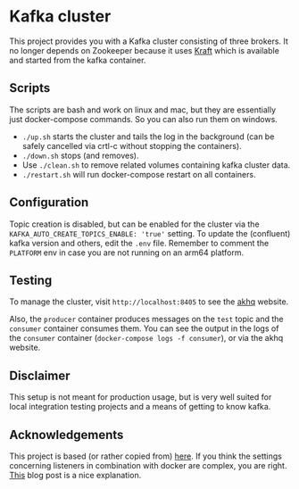 # Kafka cluster

This project provides you with a Kafka cluster consisting of three brokers. It no longer depends on Zookeeper because it uses [Kraft](https://developer.confluent.io/learn/kraft/) which is available and started from the kafka container.

## Scripts

The scripts are bash and work on linux and mac, but they are essentially just docker-compose commands. So you can also run them on windows.

- `./up.sh` starts the cluster and tails the log in the background (can be safely cancelled via crtl-c without stopping the containers).
- `./down.sh` stops (and removes).
- Use `./clean.sh` to remove related volumes containing kafka cluster data.
- `./restart.sh` will run docker-compose restart on all containers.

## Configuration

Topic creation is disabled, but can be enabled for the cluster via the `KAFKA_AUTO_CREATE_TOPICS_ENABLE: 'true'` setting.
To update the (confluent) kafka version and others, edit the `.env` file.
Remember to comment the `PLATFORM` env in case you are not running on an arm64 platform.

## Testing

To manage the cluster, visit `http://localhost:8405` to see the [akhq](https://akhq.io/) website.

Also, the `producer` container produces messages on the `test` topic and the `consumer` container consumes them. You can see the output in the logs of the `consumer` container (`docker-compose logs -f consumer`), or via the akhq website.

## Disclaimer

This setup is not meant for production usage, but is very well suited for local integration testing projects and a means of getting to know kafka.

## Acknowledgements

This project is based (or rather copied from) [here](https://github.com/confluentinc/cp-all-in-one/tree/7.2.2-post/cp-all-in-one-kraft). If you think the settings concerning listeners in combination with docker are complex, you are right. [This](https://www.confluent.io/blog/kafka-listeners-explained/) blog post is a nice explanation.
